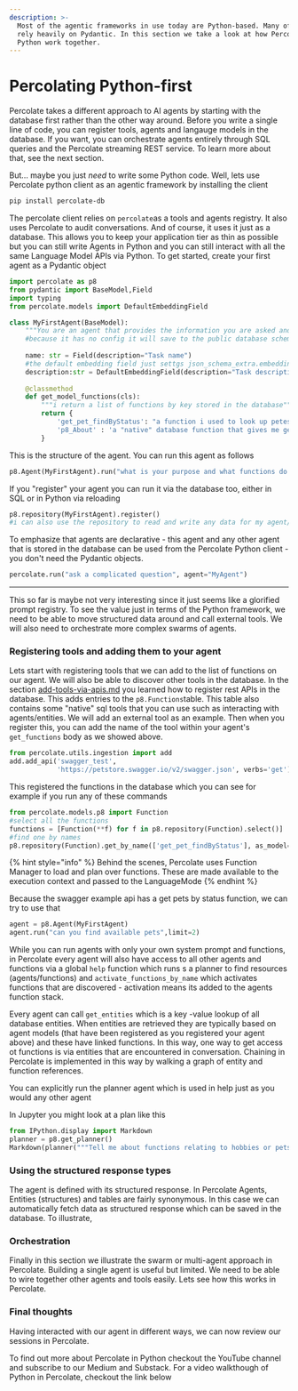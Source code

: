 ```yaml
---
description: >-
  Most of the agentic frameworks in use today are Python-based. Many of them
  rely heavily on Pydantic. In this section we take a look at how Percolate and
  Python work together.
---
```


# Percolating Python-first

Percolate takes a different approach to AI agents by starting with the database first rather than the other way around. Before you write a single line of code, you can register tools, agents and langauge models in the database. If you want, you can orchestrate agents entirely through SQL queries and the Percolate streaming REST service. To learn more about that, see the next section.

But... maybe you just _need_ to write some Python code. Well, lets use Percolate python client as an agentic framework by installing the client

```bash
pip install percolate-db
```

The percolate client relies on `percolate`as a tools and agents registry. It also uses Percolate to audit conversations. And of course, it uses it just as a database. This allows you to keep your application tier as thin as possible but you can still write Agents in Python and you can still interact with all the same Language Model APIs via Python. To get started, create your first agent as a Pydantic object

```python
import percolate as p8
from pydantic import BaseModel,Field
import typing
from percolate.models import DefaultEmbeddingField

class MyFirstAgent(BaseModel):
    """You are an agent that provides the information you are asked and a second random fact"""
    #because it has no config it will save to the public database schema
    
    name: str = Field(description="Task name")
    #the default embedding field just settgs json_schema_extra.embedding_provider so you can do that yourself
    description:str = DefaultEmbeddingField(description="Task description")
    
    @classmethod
    def get_model_functions(cls):
        """i return a list of functions by key stored in the database"""
        return {
            'get_pet_findByStatus': "a function i used to look up petes based on their status",
            'p8_About' : 'a "native" database function that gives me general information about percolate'
        }

```

This is the structure of the agent. You can run this agent as follows

```python
p8.Agent(MyFirstAgent).run("what is your purpose and what functions do you have - list them by name")

```

If you "register" your agent you can run it via the database too, either in SQL or in Python via reloading

```python
p8.repository(MyFirstAgent).register()
#i can also use the repository to read and write any data for my agent/entity
```

To emphasize that agents are declarative - this agent and any other agent that is stored in the database can be used from the Percolate Python client - you don't need the Pydantic objects.

```python
percolate.run("ask a complicated question", agent="MyAgent")
```

***

This so far is maybe not very interesting since it just seems like a glorified prompt registry. To see the value just in terms of the Python framework, we need to be able to move structured data around and call external tools. We will also need to orchestrate more complex swarms of agents.&#x20;

### Registering tools and adding them to your agent

Lets start with registering tools that we can add to the list of functions on our agent. We will also be able to discover other tools in the database. In the section [add-tools-via-apis.md](../configure/add-tools-via-apis.md "mention") you learned how to register rest APIs in the database. This adds entries to the `p8.Functions`table. This table also contains some "native" sql tools that you can use such as interacting with agents/entities. We will add an external tool as an example. Then when you register this, you can add the name of the tool within your agent's `get_functions` body as we showed above.

```python
from percolate.utils.ingestion import add 
add.add_api('swagger_test', 
            'https://petstore.swagger.io/v2/swagger.json', verbs='get')
```

This registered the functions in the database which you can see for example if you run any of these commands

```python
from percolate.models.p8 import Function
#select all the functions
functions = [Function(**f) for f in p8.repository(Function).select()]
#find one by names
p8.repository(Function).get_by_name(['get_pet_findByStatus'], as_model=True)
```

{% hint style="info" %}
Behind the scenes, Percolate uses Function Manager to load and plan over functions. These are made available to the execution context and passed to the LanguageMode
{% endhint %}

Because the swagger example api has a get pets by status function, we can try to use that

```python
agent = p8.Agent(MyFirstAgent)
agent.run("can you find available pets",limit=2) 
```

While you can run agents with only your own system prompt and functions, in Percolate every agent will also have access to all other agents and functions via a global  `help` function which runs s a planner to find resources (agents/functions) and `activate_functions_by_name`  which activates functions that are discovered - activation means its added to the agents function stack.

Every agent can call `get_entities` which is a key -value lookup of all database entities. When entities are retrieved they are typically based on agent models (that have been registered as you registered your agent above) and these have linked functions. In this way, one way to get access ot functions is via entities that are encountered in conversation. Chaining in Percolate is implemented in this way by walking a graph of entity and function references.&#x20;

You can explicitly run the planner agent which is used in help just as you would any other agent

In Jupyter you might look at a plan like this

```python
from IPython.display import Markdown
planner = p8.get_planner()
Markdown(planner("""Tell me about functions relating to hobbies or pets"""))
```

### Using the structured response types

The agent is defined with its structured response. In Percolate Agents, Entities (structures) and tables are fairly synonymous. In this case we can automatically fetch data as structured response which can be saved in the database. To illustrate,

### Orchestration

Finally in this section we illustrate the swarm or multi-agent approach in Percolate. Building a single agent is useful but limited. We need to be able to wire together other agents and tools easily. Lets see how this works in Percolate.

### Final thoughts

Having interacted with our agent in different ways, we can now review our sessions in Percolate.&#x20;

To find out more about Percolate in Python checkout the YouTube channel and subscribe to our Medium and Substack. For a video walkthough of Python in Percolate, checkout the link below





